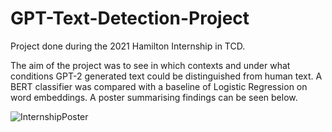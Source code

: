 # GPT-Text-Detection-Project

Project done during the 2021 Hamilton Internship in TCD.

The aim of the project was to see in which contexts and under what conditions GPT-2 generated text could be distinguished from human text. A BERT classifier was compared with a baseline of Logistic Regression on word embeddings. A poster summarising findings can be seen below.


![InternshipPoster](https://user-images.githubusercontent.com/70916204/137162932-0bfbac32-e606-4838-874c-d9c2ce857cfb.jpg)
